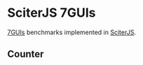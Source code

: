 # SciterJS 7GUIs

[7GUIs](https://eugenkiss.github.io/7guis/) benchmarks implemented in [SciterJS](https://sciter.com).

## Counter

